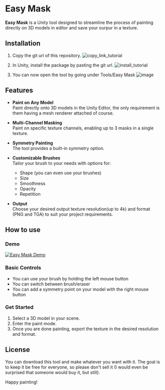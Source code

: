 # Easy Mask

**Easy Mask** is a Unity tool designed to streamline the process of painting directly on 3D models in editor and save your ourpur in a texture.

## Installation
1. Copy the git url of this repository.
![copy_link_tutorial](https://github.com/user-attachments/assets/55d4ea42-640f-4992-b701-319abebdd7b5)

2. In Unity, install the package by pasting the git url.
![install_tutorial](https://github.com/user-attachments/assets/918cd466-6a7f-40eb-a182-d30b0b93f102)

3. You can now open the tool by going under Tools/Easy Mask
![image](https://github.com/user-attachments/assets/3528191a-8f8e-416d-87df-0167b3c5e9ed)

## Features

- **Paint on Any Model**  
  Paint directly onto 3D models in the Unity Editor, the only requirement is them having a mesh renderer attached of course.

- **Multi-Channel Masking**  
  Paint on specific texture channels, enabling up to 3 masks in a single texture.

- **Symmetry Painting**  
  The tool provides a built-in symmetry option.

- **Customizable Brushes**  
  Tailor your brush to your needs with options for:  
  - Shape (you can even use your brushes)
  - Size  
  - Smoothness  
  - Opacity  
  - Repetition

- **Output**  
  Choose your desired output texture resolution(up to 4k) and format (PNG and TGA) to suit your project requirements.

## How to use
### Demo
[![Easy Mask Demo](https://img.youtube.com/vi/2KndpkIZ50A/0.jpg)](https://youtu.be/2KndpkIZ50A)

### Basic Controls
- You can use your brush by holding the left mouse button
- You can switch between brush/eraser
- You can add a symmetry point on your model with the right mouse button

### Get Started
1. Select a 3D model in your scene.
2. Enter the paint mode.
3. Once you are done painting, export the texture in the desired resolution and format.

## License
You can download this tool and make whatever you want with it. The goal is to keep it be free for everyone, so please don't sell it (I would even be surprised that someone would buy it, but still).

Happy painting! 

